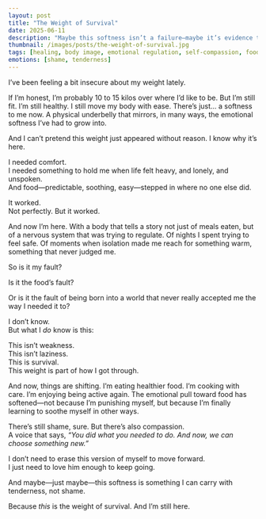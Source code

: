 ```yaml
---
layout: post
title: "The Weight of Survival"
date: 2025-06-11
description: "Maybe this softness isn’t a failure—maybe it’s evidence that I survived in the only way I could."
thumbnail: /images/posts/the-weight-of-survival.jpg
tags: [healing, body image, emotional regulation, self-compassion, food, survival]
emotions: [shame, tenderness]
---
```


I’ve been feeling a bit insecure about my weight lately.

If I’m honest, I’m probably 10 to 15 kilos over where I’d like to be. But I’m still fit. I’m still healthy. I still move my body with ease. There’s just… a softness to me now. A physical underbelly that mirrors, in many ways, the emotional softness I’ve had to grow into.

And I can’t pretend this weight just appeared without reason. I know why it’s here.

I needed comfort.  
I needed something to hold me when life felt heavy, and lonely, and unspoken.  
And food—predictable, soothing, easy—stepped in where no one else did.

It worked.  
Not perfectly. But it worked.

And now I’m here. With a body that tells a story not just of meals eaten, but of a nervous system that was trying to regulate. Of nights I spent trying to feel safe. Of moments when isolation made me reach for something warm, something that never judged me.

So is it my fault?

Is it the food’s fault?

Or is it the fault of being born into a world that never really accepted me the way I needed it to?

I don’t know.  
But what I *do* know is this:

This isn’t weakness.  
This isn’t laziness.  
This is survival.  
This weight is part of how I got through.

And now, things are shifting. I’m eating healthier food. I’m cooking with care. I’m enjoying being active again. The emotional pull toward food has softened—not because I’m punishing myself, but because I’m finally learning to soothe myself in other ways.

There’s still shame, sure. But there’s also compassion.  
A voice that says, *“You did what you needed to do. And now, we can choose something new.”*

I don’t need to erase this version of myself to move forward.  
I just need to love him enough to keep going.

And maybe—just maybe—this softness is something I can carry with tenderness, not shame.

Because *this* is the weight of survival. And I’m still here.
